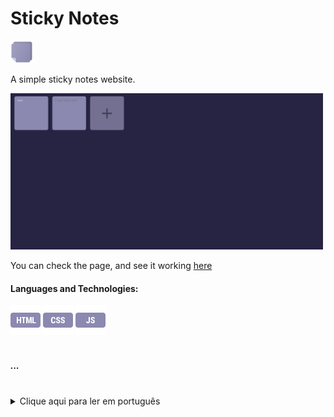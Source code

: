   <h1>Sticky Notes</h1>  <img src="stickyNote.png" width="36"/>
  <p>A simple sticky notes website.</p>

  <img src="print.png" width="500"/>
  
  <p>You can check the page, and see it working <a href="https://yasminconstantino.github.io/Sticky-notes/">here</a></p>

  <h4> Languages and Technologies:</h4>
  <div>
    <img src="htmlIcon.png" width="48"/>
    <img src="cssIcon.png" width="48"/>
    <img src="javascriptIcon.png" width="48"/>
  </div>
<br>
<h5>...</h5>
<br>
<section>
  <details>
    <summary>Clique aqui para ler em português</summary>
    <p>Este é um simples site de notas autoadesivas.</p>
    <p>Você pode acessar a página e ver ela funcionando <a href="https://yasminconstantino.github.io/Sticky-notes/">aqui</a></p>
    <h4>Linguagens e tecnologias utilizadas:</h4>
  <div>
    <img src="htmlIcon.png" width="38"/>
    <img src="cssIcon.png" width="38"/>
    <img src="javascriptIcon.png" width="38"/>
  </div>
  </details>
</section>

